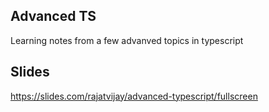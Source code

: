 ## Advanced TS

Learning notes from a few advanved topics in typescript

## Slides

https://slides.com/rajatvijay/advanced-typescript/fullscreen

